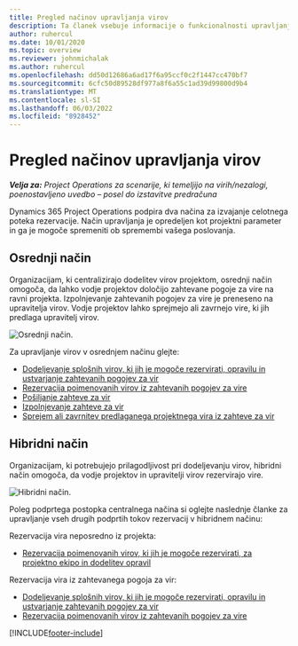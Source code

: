 ```yaml
---
title: Pregled načinov upravljanja virov
description: Ta članek vsebuje informacije o funkcionalnosti upravljanja virov v Dynamics 365 Project Operations.
author: ruhercul
ms.date: 10/01/2020
ms.topic: overview
ms.reviewer: johnmichalak
ms.author: ruhercul
ms.openlocfilehash: dd50d12686a6ad17f6a95ccf0c2f1447cc470bf7
ms.sourcegitcommit: 6cfc50d89528df977a8f6a55c1ad39d99800d9b4
ms.translationtype: MT
ms.contentlocale: sl-SI
ms.lasthandoff: 06/03/2022
ms.locfileid: "8928452"
---
```

# <a name="resource-management-modes-overview"></a>Pregled načinov upravljanja virov

_**Velja za:** Project Operations za scenarije, ki temeljijo na virih/nezalogi, poenostavljeno uvedbo – posel do izstavitve predračuna_


Dynamics 365 Project Operations podpira dva načina za izvajanje celotnega poteka rezervacije. Način upravljanja je opredeljen kot projektni parameter in ga je mogoče spremeniti ob spremembi vašega poslovanja.    

## <a name="central-mode"></a>Osrednji način
Organizacijam, ki centralizirajo dodelitev virov projektom, osrednji način omogoča, da lahko vodje projektov določijo zahtevane pogoje za vire na ravni projekta. Izpolnjevanje zahtevanih pogojev za vire je preneseno na upravitelja virov. Vodje projektov lahko sprejmejo ali zavrnejo vire, ki jih predlaga upravitelj virov.

![Osrednji način.](./media/resource-management-central.png)

Za upravljanje virov v osrednjem načinu glejte:

- [Dodeljevanje splošnih virov, ki jih je mogoče rezervirati, opravilu in ustvarjanje zahtevanih pogojev za vir](/dynamics365/project-service/assign-generic-bookable-resource)
- [Rezervacija poimenovanih virov iz zahtevanih pogojev za vire](/dynamics365/project-service/book-named-resource)
- [Pošiljanje zahteve za vir](/dynamics365/project-service/submit-resource-request)
- [Izpolnjevanje zahteve za vir](/dynamics365/project-service/resource-management-fulfill-requests)
- [Sprejem ali zavrnitev predlaganega projektnega vira iz zahteve za vir](/dynamics365/project-service/accept-reject-proposed-resource)

## <a name="hybrid-mode"></a>Hibridni način
Organizacijam, ki potrebujejo prilagodljivost pri dodeljevanju virov, hibridni način omogoča, da vodje projektov in upravitelji virov rezervirajo vire.

![Hibridni način.](./media/resource-management-hybrid.png)

Poleg podprtega postopka centralnega načina si oglejte naslednje članke za upravljanje vseh drugih podprtih tokov rezervacij v hibridnem načinu:

Rezervacija vira neposredno iz projekta:
- [Rezervacija poimenovanih virov, ki jih je mogoče rezervirati, za projektno ekipo in dodelitev opravil](/dynamics365/project-service/assign-named-bookable-resource)

Rezervacija vira iz zahtevanega pogoja za vir:
- [Dodeljevanje splošnih virov, ki jih je mogoče rezervirati, opravilu in ustvarjanje zahtevanih pogojev za vir](/dynamics365/project-service/assign-generic-bookable-resource)
- [Rezervacija poimenovanih virov iz zahtevanih pogojev za vire](/dynamics365/project-service/book-named-resource)


[!INCLUDE[footer-include](../includes/footer-banner.md)]